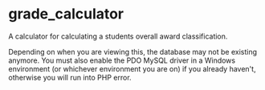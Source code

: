 # grade_calculator
A calculator for calculating a students overall award classification.

Depending on when you are viewing this, the database may not be existing anymore.
You must also enable the PDO MySQL driver in a Windows environment (or whichever environment you are on) if you already haven't, otherwise you will run into PHP error.
